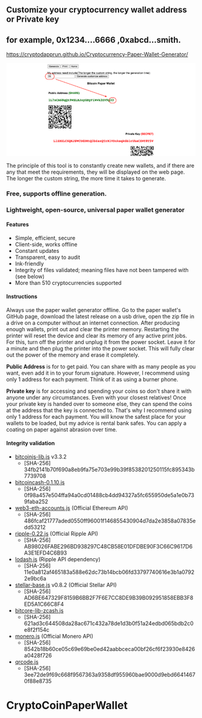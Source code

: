 ## Customize your cryptocurrency wallet address or Private key
## for example, 0x1234....6666 ,0xabcd...smith.
https://cryptodapprun.github.io/Cryptocurrency-Paper-Wallet-Generator/

<img src="screen.png" alt="customize-your-wallet-address">

The principle of this tool is to constantly create new wallets, and if there are any that meet the requirements, they will be displayed on the web page. The longer the custom string, the more time it takes to generate.

### Free, supports offline generation.

### Lightweight, open-source, universal paper wallet generator

#### Features
* Simple, efficient, secure
* Client-side, works offline
* Constant updates
* Transparent, easy to audit
* Ink-friendly
* Integrity of files validated; meaning files have not been tampered with (see below)
* More than 510 cryptocurrencies supported

#### Instructions

Always use the paper wallet generator offline. Go to the paper wallet's GitHub page, download the latest release on a usb drive, open the zip file in a drive on a computer without an internet connection. After producing enough wallets, print out and clear the printer memory. Restarting the printer will reset the device and clear its memory of any active print jobs. For this, turn off the printer and unplug it from the power socket. Leave it for a minute and then plug the printer into the power socket. This will fully clear out the power of the memory and erase it completely.

**Public Address** is for to get paid. You can share with as many people as you want, even add it in to your forum signature. However, I recommend using only 1 address for each payment. Think of it as using a burner phone.

**Private key** is for accessing and spending your coins so don't share it with anyone under any circumstances. Even with your closest relatives! Once your private key is handed over to someone else, they can spend the coins at the address that the key is connected to. That's why I recommend using only 1 address for each payment. You will know the safest place for your wallets to be loaded, but my advice is rental bank safes. You can apply a coating on paper against abrasion over time.




#### Integrity validation
* [bitcoinjs-lib.js](https://github.com/bitcoinjs/bitcoinjs-lib) v3.3.2
	* [SHA-256] 34fb2141b70f690a8eb9fa75e703e99b39f8538201250115fc895343b7739708
* [bitcoincash-0.1.10.js](https://github.com/bitcoincashjs/bitcoincashjs)
	* [SHA-256] 0f98a457e504ffa94a0cd01488cb4dd94327a5fc655950de5a1e0b739faba252
* [web3-eth-accounts.js](https://github.com/ethereum/web3.js) (Official Ethereum API)
	* [SHA-256] 486fcaf21777aded0550ff96001f146855430904d7da2e3858a07835edd53212
* [ripple-0.22.js](https://github.com/ripple/ripple-lib/releases) (Official Ripple API)
	* [SHA-256] AB98026FABE296BD938297C48CB58E01DFDBE90F3C66C9617D6A3E1EFD4C6B93
* [lodash.js](https://github.com/lodash/lodash) (Ripple API dependency)
	* [SHA-256] 11e0a812af465183a588e62dc73b14bcb06fd33797740616e3b1a07922e9bc6a
* [stellar-base.js](https://github.com/stellar/bower-js-stellar-base) v0.8.2 (Official Stellar API)
	* [SHA-256] AD6BE647329F8159B6BB2F7F6E7CC8DE9B39B092951858EBB3F8ED5A1C66C8F4
* [bitcore-lib-zcash.js](https://github.com/bitmex/zcash-bitcore-lib)
	* [SHA-256] 621ad3c644508da28ac671c432a78de1d3b0f51a24edbd065bdb2c0e8f2f154c
* [monero.js](https://github.com/monero-project/monero) (Official Monero API)
	* [SHA-256] 8542b18b60ce05c69e69be0ed42aabbceca00bf26cf6f23930e8426a0428f726
* [qrcode.js](https://github.com/davidshimjs/qrcodejs)
	* [SHA-256] 3ee72de9f69c668f9567363a9358df955960bae9000d9ebd66414670f88e8735
# CryptoCoinPaperWallet


